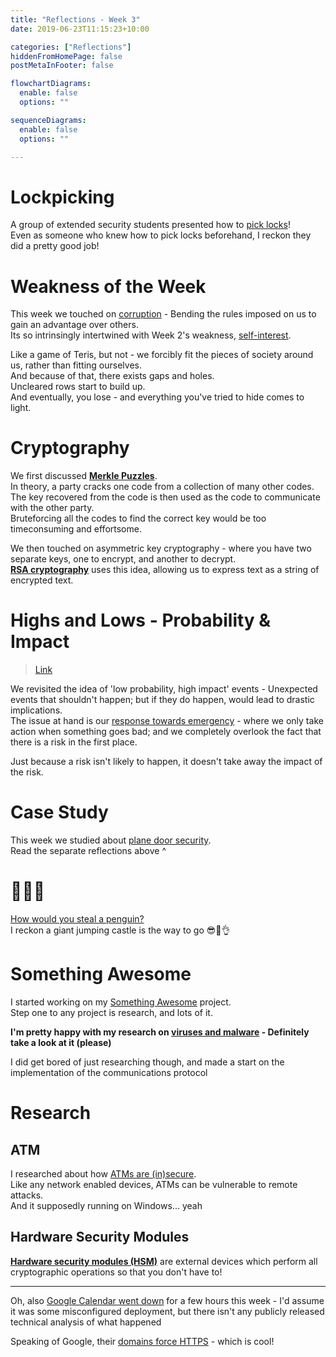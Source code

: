 ```yaml
---
title: "Reflections - Week 3"
date: 2019-06-23T11:15:23+10:00

categories: ["Reflections"]
hiddenFromHomePage: false
postMetaInFooter: false

flowchartDiagrams:
  enable: false
  options: ""

sequenceDiagrams: 
  enable: false
  options: ""

---
```


# Lockpicking

A group of extended security students presented how to [pick locks](../attacking-locks)!  
Even as someone who knew how to pick locks beforehand, I reckon they did a pretty good job!

# Weakness of the Week

This week we touched on [corruption](../weakness-of-the-week-03) - Bending the rules imposed on us to gain an advantage over others.  
Its so intrinsingly intertwined with Week 2's weakness, [self-interest](../weakness-of-the-week02).  

Like a game of Teris, but not - we forcibly fit the pieces of society around us, rather than fitting ourselves.  
And because of that, there exists gaps and holes.  
Uncleared rows start to build up.  
And eventually, you lose - and everything you've tried to hide comes to light.

# Cryptography

We first discussed [**Merkle Puzzles**](../merkle-puzzles).  
In theory, a party cracks one code from a collection of many other codes.  
The key recovered from the code is then used as the code to communicate with the other party.  
Bruteforcing all the codes to find the correct key would be too timeconsuming and effortsome.

We then touched on asymmetric key cryptography - where you have two separate keys, one to encrypt, and another to decrypt.  
[**RSA cryptography**](../RSA-crypto) uses this idea, allowing us to express text as a string of encrypted text.

# Highs and Lows - Probability & Impact

> [Link](../highs-and-lows-a-game-of-probability)

We revisited the idea of 'low probability, high impact' events - Unexpected events that shouldn't happen; but if they do happen, would lead to drastic implications.  
The issue at hand is our [response towards emergency](../weakness-of-the-week-01) - where we only take action when something goes bad; and we completely overlook the fact that there is a risk in the first place.  

Just because a risk isn't likely to happen, it doesn't take away the impact of the risk.

# Case Study

This week we studied about [plane door security](../reflections-case-study-plane-doors).  
Read the separate reflections above ^

# 🐧🐧🐧

[How would you steal a penguin?](../how-to-steal-a-penguin)  
I reckon a giant jumping castle is the way to go 😎🤙👌

# Something Awesome

I started working on my [Something Awesome](https://featherbear.github.io/UNSW-COMP6441/blog/categories/something-awesome/) project.  
Step one to any project is research, and lots of it.  

**I'm pretty happy with my research on [viruses and malware](../something-awesome-research-virus-behaviour) - Definitely take a look at it (please)**

I did get bored of just researching though, and made a start on the implementation of the communications protocol

# Research

## ATM

I researched about how [ATMs are (in)secure](../atm-machine-security).  
Like any network enabled devices, ATMs can be vulnerable to remote attacks.  
And it supposedly running on Windows... yeah

## Hardware Security Modules

[**Hardware security modules (HSM)**](../hardware-security-modules) are external devices which perform all cryptographic operations so that you don't have to!

---

Oh, also [Google Calendar went down](../security-everywhere-google-calendar-outage) for a few hours this week - I'd assume it was some misconfigured deployment, but there isn't any publicly released technical analysis of what happened

Speaking of Google, their [domains force HTTPS](../google-tld-hosts) - which is cool!
